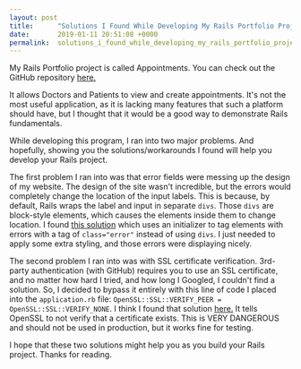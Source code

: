 ```yaml
---
layout: post
title:      "Solutions I Found While Developing My Rails Portfolio Project"
date:       2019-01-11 20:51:08 +0000
permalink:  solutions_i_found_while_developing_my_rails_portfolio_project
---
```


My Rails Portfolio project is called Appointments. You can check out the GitHub repository [here.](https://github.com/E-Shiels/appointments)

It allows Doctors and Patients to view and create appointments. It's not the most useful application, as it is lacking many features that such a platform should have, but I thought that it would be a good way to demonstrate Rails fundamentals.

While developing this program, I ran into two major problems. And hopefully, showing you the solutions/workarounds I found will help you develop your Rails project.

The first problem I ran into was that error fields were messing up the design of my website. The design of the site wasn't incredible, but the errors would completely change the location of the input labels. This is because, by default, Rails wraps the label and input in separate `divs`. Those `divs` are block-style elements, which causes the elements inside them to change location. I found [this solution](https://stackoverflow.com/questions/5267998/rails-3-field-with-errors-wrapper-changes-the-page-appearance-how-to-avoid-t) which uses an initializer to tag elements with errors with a tag of `class="error"` instead of using `divs`. I just needed to apply some extra styling, and those errors were displaying nicely.

The second problem I ran into was with SSL certificate verification. 3rd-party authentication (with GitHub) requires you to use an SSL certificate, and no matter how hard I tried, and how long I Googled, I couldn't find a solution. So, I decided to bypass it entirely with this line of code I placed into the `application.rb` file: `OpenSSL::SSL::VERIFY_PEER = OpenSSL::SSL::VERIFY_NONE`. I think I found that solution [here.](https://stackoverflow.com/questions/1113422/how-to-bypass-ssl-certificate-verification-in-open-uri) It tells OpenSSL to not verify that a certificate exists. This is VERY DANGEROUS and should not be used in production, but it works fine for testing.

I hope that these two solutions might help you as you build your Rails project. Thanks for reading.
